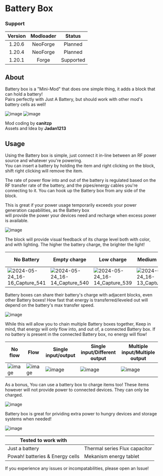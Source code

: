 # Battery Box

### Support

| Version | Modloader |  Status   |
|:-------:|:---------:|:---------:|
| 1.20.6  | NeoForge  |  Planned  |
| 1.20.4  | NeoForge  |  Planned  |
| 1.20.1  |   Forge   | Supported |

## About
Battery box is a "Mini-Mod" that does one simple thing, it adds a block that can hold a battery!\
Pairs perfectly with Just A Battery, but should work with other mod's battery cells as well!

![image](https://github.com/canitzp/Battery-Box/assets/68805162/304b6d18-47f8-4cac-b299-68791ff9ddb5) 
![image](https://github.com/canitzp/Battery-Box/assets/68805162/87381d0e-a9bb-420d-9776-6d55a6b75ebb)

Mod coding by **canitzp**\
Assets and Idea by **Jadan1213**

## Usage
Using the Battery box is simple, just connect it in-line between an RF power source and whatever you're powering.\
You can insert a battery by holding the item and right clicking on the block, shift right clicking will remove the item.

The rate of power flow into and out of the battery is regulated based on the RF transfer rate of the battery, and the pipes/energy cables you're connecting to it. You can hook up the Battery box from any side of the block.

This is great if your power usage temporarily exceeds your power generation capabilities, as the Battery box\
will provide the power your devices need and recharge when excess power is available.

![image](https://github.com/canitzp/Battery-Box/assets/68805162/e53ca5b5-58fb-4d34-a944-55d366104564)

The block will provide visual feedback of its charge level both with color, and with lighting. The higher the battery charge, the brighter the light!

|No Battery|Empty charge|Low charge|Medium charge|High/full charge|
|----------|------------|----------|-------------|----------------|
|![2024-05-24_16-16_Capture_541](https://github.com/canitzp/Battery-Box/assets/68805162/9bacd759-7325-4a2e-9144-3b6dd9ca7347)|![2024-05-24_16-14_Capture_540](https://github.com/canitzp/Battery-Box/assets/68805162/2585646b-f8ce-47e2-b3be-fc9fc1bb852e)|![2024-05-24_16-14_Capture_539](https://github.com/canitzp/Battery-Box/assets/68805162/e4c4954a-728c-4c66-9f04-c13cccc29363)|![2024-05-24_16-13_Capture_538](https://github.com/canitzp/Battery-Box/assets/68805162/1293f20b-acc4-47fe-9e21-bd27944a6433)|![2024-05-24_16-13_Capture_537](https://github.com/canitzp/Battery-Box/assets/68805162/3f37afcf-0247-4e92-b452-7a5b91111fc5)|

Battery boxes can share their battery's charge with adjacent blocks, even other Battery boxes! How fast that energy is transferred/leveled out will depend on the battery's max transfer speed.

![image](https://github.com/canitzp/Battery-Box/assets/68805162/ad68459b-ba4c-4ec4-8d5d-2cac5201c173)

While this will allow you to chain multiple Battery boxes together, Keep in mind, that energy will only flow into, and out of, a connected Battery box. If no battery is present in the connected Battery box, no energy will flow!

|No flow|Flow|Single input/output|Single input/Different output|Multiple input/Multiple output|
|-------|----|-------------------|--------------------------|------------------------------|
|![image](https://github.com/canitzp/Battery-Box/assets/68805162/8ddfeabe-124f-4018-924d-45644d772c85)|![image](https://github.com/canitzp/Battery-Box/assets/68805162/edf1ee58-1040-48a3-92c1-1665ac6054b3)|![image](https://github.com/canitzp/Battery-Box/assets/68805162/6e397ae2-79df-4249-99b8-1e356f657cd1)|![image](https://github.com/canitzp/Battery-Box/assets/68805162/073e9a68-93b4-45a0-a241-617005598d81)|![image](https://github.com/canitzp/Battery-Box/assets/68805162/a8d40d29-fa3d-4819-bef3-4c7cc6c6605b)|

As a bonus, You can use a battery box to charge items too! These items however will not provide power to connected devices. They can only be charged.

![image](https://github.com/canitzp/Battery-Box/assets/68805162/ca9b0cd0-7af5-4a7c-a821-7ed7b0ca13e4)


Battery box is great for prividing extra power to hungry devices and storage systems when needed!

![image](https://github.com/canitzp/Battery-Box/assets/68805162/790544e0-71ba-42f6-af6e-9c271ee9d227)


|Tested to work with||
|-----------|-----------|
|Just a battery|Thermal series Flux capacitor|
|Powah! batteries & Energy cells|Mekanism energy tablet|



If you experience any issues or incompatabilities, please open an Issue!
